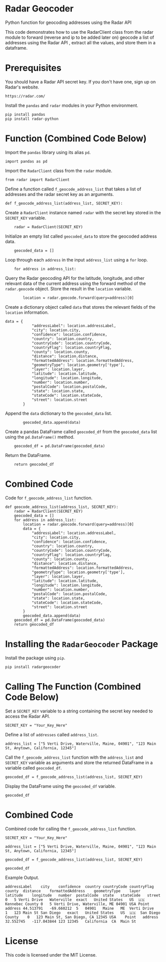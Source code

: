 # Radar Geocoder

Python function for geocoding addresses using the Radar API

This code demonstrates how to use the RadarClient class from the radar module to forward (reverse and ip to be added later on) geocode a list of addresses using the Radar API , extract all the values, and store them in a dataframe.

# Prerequisites
You should have a Radar API secret key. If you don't have one, sign up on Radar's website.

```
https://radar.com/
```

Install the ```pandas``` and ```radar``` modules in your Python environment.

```
pip install pandas
pip install radar-python
```

# Function (Combined Code Below)
Import the ```pandas``` library using its alias ```pd```.

```
import pandas as pd
```

Import the ```RadarClient``` class from the ```radar``` module.

```
from radar import RadarClient
```

Define a function called ```f_geocode_address_list``` that takes a list of addresses and the radar secret key as an arguments.

```
def f_geocode_address_list(address_list, SECRET_KEY):
```

Create a ```RadarClient``` instance named ```radar``` with the secret key stored in the ```SECRET_KEY``` variable.

```
    radar = RadarClient(SECRET_KEY)
```

Initialize an empty list called ```geocoded_data``` to store the geocoded address data.

```
    geocoded_data = []
```

Loop through each ```address``` in the input ```address_list``` using a ```for``` loop.

```
    for address in address_list:
```

Query the Radar geocoding API for the latitude, longitude, and other relevant data of the current address using the forward method of the ```radar.geocode``` object. Store the result in the ```location``` variable.

```
        location = radar.geocode.forward(query=address)[0]
```

Create a dictionary object called ```data``` that stores the relevant fields of the ```location``` information.

```
data = {
            "addressLabel": location.addressLabel,
            "city": location.city,
            "confidence": location.confidence,
            "country": location.country,
            "countryCode": location.countryCode,
            "countryFlag": location.countryFlag,
            "county": location.county,
            "distance": location.distance,
            "formattedAddress": location.formattedAddress,
            "geometryType": location.geometry['type'],
            "layer": location.layer,
            "latitude": location.latitude,
            "longitude": location.longitude,
            "number": location.number,
            "postalCode": location.postalCode,
            "state": location.state,
            "stateCode": location.stateCode,
            "street": location.street
        }
```

Append the ```data``` dictionary to the ```geocoded_data``` list.

```
        geocoded_data.append(data)
```

Create a pandas DataFrame called ```geocoded_df``` from the ```geocoded_data``` list using the ```pd.DataFrame()``` method.

```
    geocoded_df = pd.DataFrame(geocoded_data)
```

Return the DataFrame.

```
    return geocoded_df
```

# Combined Code

Code for ```f_geocode_address_list``` function.

```
def geocode_address_list(address_list, SECRET_KEY):
    radar = RadarClient(SECRET_KEY)
    geocoded_data = []
    for address in address_list:
        location = radar.geocode.forward(query=address)[0]
        data = {
            "addressLabel": location.addressLabel,
            "city": location.city,
            "confidence": location.confidence,
            "country": location.country,
            "countryCode": location.countryCode,
            "countryFlag": location.countryFlag,
            "county": location.county,
            "distance": location.distance,
            "formattedAddress": location.formattedAddress,
            "geometryType": location.geometry['type'],
            "layer": location.layer,
            "latitude": location.latitude,
            "longitude": location.longitude,
            "number": location.number,
            "postalCode": location.postalCode,
            "state": location.state,
            "stateCode": location.stateCode,
            "street": location.street
        }
        geocoded_data.append(data)
    geocoded_df = pd.DataFrame(geocoded_data)
    return geocoded_df
```

# Installing the ```RadarGeocoder``` Package
Install the package using ```pip```.

```
pip install radargeocoder
```

# Calling The Function (Combined Code Below)
Set a ```SECRET_KEY``` variable to a string containing the secret key needed to access the Radar API.

```
SECRET_KEY = "Your_Key_Here"
```

Define a list of ```addresses``` called ```address_list```.

```
address_list = ["5 Verti Drive, Waterville, Maine, 04901", "123 Main St, Anytown, California, 12345"]
```

Call the ```f_geocode_address_list``` function with the ```address_list``` and ```SECRET_KEY``` variable as arguments and store the returned DataFrame in a variable called ```geocoded_df```.

```
geocoded_df = f_geocode_address_list(address_list, SECRET_KEY)
```

Display the DataFrame using the ```geocoded_df``` variable.

```
geocoded_df
```

# Combined Code

Combined code for calling the ```f_geocode_address_list``` function.

```
SECRET_KEY = "Your_Key_Here"

address_list = ["5 Verti Drive, Waterville, Maine, 04901", "123 Main St, Anytown, California, 12345"]

geocoded_df = f_geocode_address_list(address_list, SECRET_KEY)

geocoded_df
```

Example Output.

```
addressLabel	city	confidence	country	countryCode	countryFlag	county	distance	formattedAddress	geometryType	layer	latitude	longitude	number	postalCode	state	stateCode	street
0	5 Verti Drive	Waterville	exact	United States	US	🇺🇸	Kennebec County	0	5 Verti Drive, Waterville, ME 04901 USA	Point	address	44.513791	-69.660212	5	04901	Maine	ME	Verti Drive
1	123 Main St	San Diego	exact	United States	US	🇺🇸	San Diego County	0	123 Main St, San Diego, CA 12345 USA	Point	address	32.552745	-117.043844	123	12345	California	CA	Main St
```

# License
This code is licensed under the MIT License.
